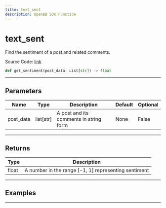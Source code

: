 ```yaml
---
title: text_sent
description: OpenBB SDK Function
---
```


# text_sent

Find the sentiment of a post and related comments.

Source Code: [link](https://github.com/OpenBB-finance/OpenBBTerminal/tree/main/openbb_terminal/common/behavioural_analysis/reddit_model.py#L1049)

```python
def get_sentiment(post_data: List[str]) -> float
```
---

## Parameters

| Name | Type | Description | Default | Optional |
| ---- | ---- | ----------- | ------- | -------- |
| post_data | list[str] | A post and its comments in string form | None | False |

---

## Returns

| Type | Description |
| ---- | ----------- |
| float | A number in the range [-1, 1] representing sentiment |

---

## Examples

---

